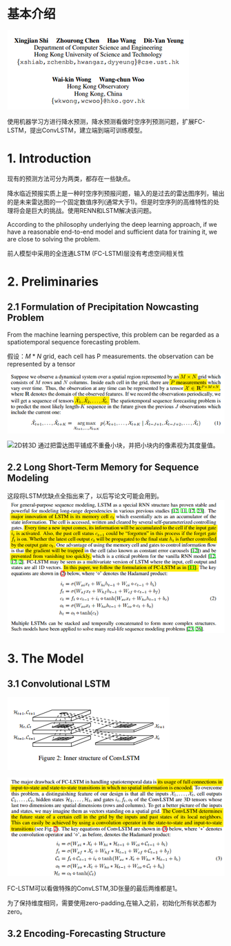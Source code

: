 # 基本介绍

![作者](./pic/作者.png) 

使用机器学习方进行降水预测，降水预测看做时空序列预测问题，扩展FC-LSTM，提出ConvLSTM，建立端到端可训练模型。

# 1. Introduction

现有的预测方法可分为两类，都存在一些缺点。

降水临近预报实质上是一种时空序列预报问题，输入的是过去的雷达图序列，输出的是未来雷达图的一个固定数值序列(通常大于1)。但是时空序列的高维特性的处理将会是巨大的挑战。使用RENN和LSTM解决该问题。

According to the philosophy underlying the deep learning approach, if we have a reasonable end-to-end model and sufficient data for training it, we are close to solving the problem. 

前人模型中采用的全连通LSTM (FC-LSTM)层没有考虑空间相关性

# 2. Preliminaries

## 2.1 Formulation of Precipitation Nowcasting Problem

From the machine learning perspective, this problem can be regarded as a spatiotemporal sequence forecasting problem.

假设：$M*N$ grid, each cell has P measurements. the observation can be represented by a tensor 

![假设](./pic/假设.png) 

![2D转3D](./pic/2D转3D.png) 通过把雷达图平铺成不重叠小块，并把小块内的像素视为其度量值。

## 2.2 Long Short-Term Memory for Sequence Modeling

这段将LSTM优缺点全指出来了，以后写论文可能会用到。
![LSTM](./pic/LSTM.png) 

# 3. The Model

## 3.1 Convolutional LSTM

![Inner structure of ConvLSTM](./pic/ConvLSTM.png) 

![ConvLSTM公式](./pic/ConvLSTM_2.png) 

FC-LSTM可以看做特殊的ConvLSTM,3D张量的最后两维都是1。

为了保持维度相同，需要使用zero-padding,在输入之前，初始化所有状态都为zero。

## 3.2 Encoding-Forecasting Structure


